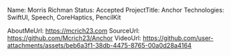 Name: Morris Richman
Status: Accepted
ProjectTitle: Anchor
Technologies: SwiftUI, Speech, CoreHaptics, PencilKit

AboutMeUrl: https://mcrich23.com
SourceUrl: https://github.com/Mcrich23/Anchor
VideoUrl: https://github.com/user-attachments/assets/beb6a3f1-38db-4475-8765-00a0d28a4164

<!---
EXAMPLE
Name: John Appleseed
Status: Submitted <or> Winner <or> Distinguished <or> Rejected
ProjectTitle: The Accessibility Rose
Technologies: SwiftUI, RealityKit, CoreGraphic

AboutMeUrl: https://linkedin.com/in/johnappleseed
SourceUrl: https://github.com/johnappleseed/wwdc2025
VideoUrl: https://youtu.be/ABCDE123456
-->
